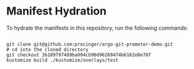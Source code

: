 
# Manifest Hydration

To hydrate the manifests in this repository, run the following commands:

```shell

git clone git@github.com:procinger/argo-git-promoter-demo.git
# cd into the cloned directory
git checkout 3b189797489ba094cb90d96269474b6162e0e78f
kustomize build ./kustomize/overlays/test
```